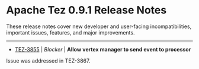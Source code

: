 
<!---
# Licensed to the Apache Software Foundation (ASF) under one
# or more contributor license agreements.  See the NOTICE file
# distributed with this work for additional information
# regarding copyright ownership.  The ASF licenses this file
# to you under the Apache License, Version 2.0 (the
# "License"); you may not use this file except in compliance
# with the License.  You may obtain a copy of the License at
#
#     http://www.apache.org/licenses/LICENSE-2.0
#
# Unless required by applicable law or agreed to in writing, software
# distributed under the License is distributed on an "AS IS" BASIS,
# WITHOUT WARRANTIES OR CONDITIONS OF ANY KIND, either express or implied.
# See the License for the specific language governing permissions and
# limitations under the License.
-->
# Apache Tez  0.9.1 Release Notes

These release notes cover new developer and user-facing incompatibilities, important issues, features, and major improvements.


---

* [TEZ-3855](https://issues.apache.org/jira/browse/TEZ-3855) | *Blocker* | **Allow vertex manager to send event to processor**

Issue was addressed in TEZ-3867.



